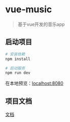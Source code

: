 # vue-music

> 基于vue开发的音乐app

## 启动项目

``` bash
# 安装依赖
npm install

# 启动服务
npm run dev

```
在本地预览：[localhost:8080](localhost:8080)

## 项目文档
[文档](https://github.com/lfyo/vue-music/tree/master/docs)